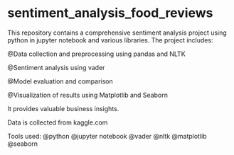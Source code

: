 # sentiment_analysis_food_reviews
This repository contains a comprehensive sentiment analysis project using python in jupyter notebook and various libraries. The project includes:

@Data collection and preprocessing using pandas and NLTK

@Sentiment analysis using vader

@Model evaluation and comparison 

@Visualization of results using Matplotlib and Seaborn

It provides valuable business insights.

Data is collected from kaggle.com

Tools used:
@python @jupyter notebook
@vader @nltk @matplotlib @seaborn
